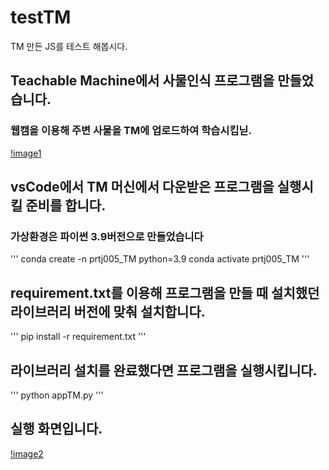 # testTM
TM 만든 JS를 테스트 해봅시다.

## Teachable Machine에서 사물인식 프로그램을 만들었습니다.
### 웹캠을 이용해 주변 사물을 TM에 업로드하여 학습시킵닏.
[!image1](images/TM_01.png)
## vsCode에서 TM 머신에서 다운받은 프로그램을 실행시킬 준비를 합니다.
### 가상환경은 파이썬 3.9버전으로 만들었습니다
'''
conda create -n prtj005_TM python=3.9
conda activate prtj005_TM
'''

## requirement.txt를 이용해 프로그램을 만들 때 설치했던 라이브러리 버전에 맞춰 설치합니다.
'''
pip install -r requirement.txt
'''
## 라이브러리 설치를 완료했다면 프로그램을 실행시킵니다.
'''
python appTM.py
'''
## 실행 화면입니다.
[!image2](images/실행결과.png)
